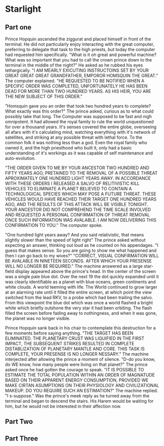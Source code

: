 Starlight
=========

Part one
--------

Prince Hopquin ascended the ziggurat and placed himself in front of the terminal. He did not particularly enjoy interacting with the great computer, preferring to delegate that task to the high priests, but today the computer had requested him specifically. "What is it oh great and powerful machine? What was so important that you had to call the crown prince down to the terminal in the middle of the night?" He asked as he rubbed his eyes lethargically. "I AM MEARLY EXICUTING INSTRUCTOINS SET BY YOUR GREAT GREAT GREAT GRANDFATHER, EMPOROR HOMSQUIN THE GREAT." The computer explained. "HE REQUESTED TO BE NOTIFIED WHEN A SPECIFIC ORDER WAS COMPLETED, UNFORTUNATELY HE HAS BEEN DEAD FOR MORE THAN TWO HUNDRED YEARS. AS HIS HEIR, YOU ARE THE NEW SUBJECT OF THIS ORDER."

"Homsquin gave you an order that took two hundred years to complete? What exactly was this order?" The prince asked, curious as to what could possibly take that long. The Computer was supposed to be fast and nigh omnipotent. It had allowed the royal family to rule the world unquestioned for over a thousand years. It's senses covered the entire globe, overseeing all afars with it's calculating mind, watching everything with it's network of satellites, and striking at any possible threat with lethal force. To the common folk it was nothing less than a god. Even the royal family who owned it, and the high priesthood who built it, only had a basic understanding of it's workings as it was capable of self maintenance and auto-evolution.

"THE ORDER GIVEN TO ME BY YOUR ANCESTOR TWO HUNDRED AND FIFTY YEARS AGO, PRETAINED TO THE REMOVAL OF A POSSIBLE THREAT APROXIMATELY ONE HUNDRED LIGHT YEARS AWAY. IN ACCORDANCE WITH THESE ORDERS I RELEASED A SALVO OF RELITIVISTIC KILL VEHICLES TO ELIMINATE A PLANET BELIEVED TO CONTAIN A TECHNOLOGICAL SPECIES WHICH MAY POSE A FUTURE THREAT. THESE VEHICLES WOULD HAVE REACHED THEIR TARGET ONE HUNDRED YEARS AGO, AND THE RESULTS OF THIS ATTACK WILL BE VISIBLE TONIGHT. YOUR ANCESTOR DID NOT COMPREHEND THE TIME SCALE INVOLVED AND REQUESTED A PERSONAL CONFIRMATION OF THREAT REMOVAL ONCE SUCH INFORMATION WAS AVALABLE. I AM NOW DELIVERING THIS CONFIRMATION TO YOU." The computer spoke.

"One hundred light years away? And you said relativistic, that means slightly slower than the speed of light right" The prince asked without expecting an answer, thinking out loud as he counted on his appendages. "I guess that makes sense. So you are going to show me what happened and then I can go back to my wives?" "CORRECT, VISUAL CONFIRMATION WILL BE AVALABLE IN NINETEEN SECONDS. AFTER WHICH YOUR PRESENSE WILL NO LONGER BE REQUIRED." The machine answered as a large star-field display appeared above the prince's head. In the center of the screen was a single pale blue dot. Over the next 19 the dot quickly expanded until it was clearly identifiable as a planet with blue oceans, green continents and white clouds. A world teeming with life. The World continued to grow larger at an alarming rate until it filled the entire screen, at which point the view switched from the lead RKV, to a probe which had been trailing the salvo. From this viewpoint the blue dot which was once a world flashed a bright white which briefly outshone the very star it had been orbiting. The flash filled the screen before fading away to nothingness, and when it was gone, the planet was no longer visible.

Prince Hopquin sank back in his chair to contemplate this destruction for a few moments before saying anything. "THE TARGET HAS BEEN ELIMINATED. THE PLANETARY CRUST WAS LIQUIFIED IN THE FIRST IMPACT, THE SUBSEQUENT STRIKES RESULTED IN COMPLETE DISTABLIZATION OF PLANETARY MANTLE AND CORE. THIS TASK IS COMPLETE, YOUR PRESENSE IS NO LONGER NESSARY." The machine interjected after allowing the prince a moment of silence. "D-do you know, do WE know, how many people were living on that planet?" The prince asked once he had gotten the courage to speak. "IT IS POSSIBLE TO ESTIMATE THE TOTAL POPULATION WITHIN AN ORDER OF MAGNATUDE BASED ON THEIR APPARENT ENERGY CONSUMPTION, PROVIDED WE MAKE CIRTAN ASUMPTIONS ON THEIR PHYSIOLOGY AND CIVILIZATIONAL MAKEUP. DO YOU REQUIRE SUCH AN ESTIMATION?" The machine replied. "I s-suppose." Was the prince's meek reply as he turned away from the terminal and began to descend the stairs. His Harem would be waiting for him, but he would not be interested in their affection now.

Part Two
--------


Part Three
----------
